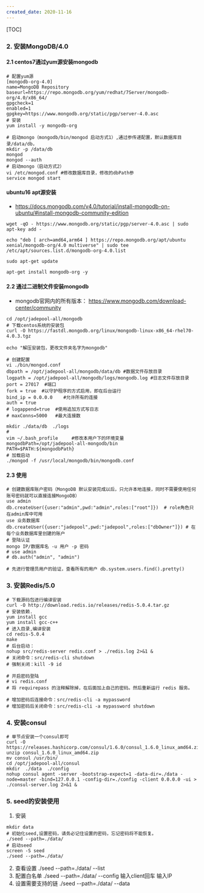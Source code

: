 ```yaml
---
created_date: 2020-11-16
---
```


[TOC]


### 2. 安装MongoDB/4.0
#### 2.1 centos7通过yum源安装mongodb
```shell
# 配置yum源
[mongodb-org-4.0]
name=MongoDB Repository
baseurl=https://repo.mongodb.org/yum/redhat/7Server/mongodb-org/4.0/x86_64/
gpgcheck=1
enabled=1
gpgkey=https://www.mongodb.org/static/pgp/server-4.0.asc
# 安装
yum install -y mongodb-org

# 启动mongo（mongodb/bin/mongod 启动方式1）,通过参传递配置，默认数据库目录/data/db，
mkdir -p /data/db
mongod
mongod --auth 
# 启动mongo（启动方式2）
vi /etc/mongod.conf #修改数据库目录，修改的dbPath参
service mongod start
```
#### ubuntu16 apt源安装
- https://docs.mongodb.com/v4.0/tutorial/install-mongodb-on-ubuntu/#install-mongodb-community-edition
```
wget -qO - https://www.mongodb.org/static/pgp/server-4.0.asc | sudo apt-key add -

echo "deb [ arch=amd64,arm64 ] https://repo.mongodb.org/apt/ubuntu xenial/mongodb-org/4.0 multiverse" | sudo tee /etc/apt/sources.list.d/mongodb-org-4.0.list

sudo apt-get update

apt-get install mongodb-org -y 
```
#### 2.2 通过二进制文件安装mongodb
- mongodb官网内的所有版本： https://www.mongodb.com/download-center/community   
```shell
cd /opt/jadepool-all/mongodb
# 下载centos系统的安装包
curl -O https://fastdl.mongodb.org/linux/mongodb-linux-x86_64-rhel70-4.0.3.tgz

echo "解压安装包，更改文件夹名字为mongodb"

# 创建配置
vi ./bin/mongod.conf
dbpath = /opt/jadepool-all/mongodb/data/db #数据文件存放目录
logpath = /opt/jadepool-all/mongodb/logs/mongodb.log #日志文件存放目录
port = 27017  #端口
fork = true  #以守护程序的方式启用，即在后台运行
bind_ip = 0.0.0.0    #允许所有的连接
auth = true 
# logappend=true  #使用追加方式写日志
# maxConns=5000   #最大连接数

mkdir ./data/db  ./logs
# 
vim ~/.bash_profile     #修改本用户下的环境变量
mongodbPath=/opt/jadepool-all-mongodb/bin
PATH=$PATH:${mongodbPath}
# 加载启动
./mongod -f /usr/local/mongodb/bin/mongodb.conf

```
#### 2.3 使用
```shell
# 创建数据库账户密码（MongoDB 默认安装完成以后，只允许本地连接，同时不需要使用任何账号密码就可以直接连接MongoDB）
use admin
db.createUser({user:"admin",pwd:"admin",roles:["root"]})  # role角色只在admin库中可用
use 业务数据库
db.createUser({user:"jadepool",pwd:"jadepool",roles:["dbOwner"]}) # 在每个业务数据库里创建的账户
# 登陆认证
mongo IP/数据库名 -u 用户 -p 密码
# use admin
# db.auth("admin", "admin")

# 先进行管理员用户的验证，查看所有的用户 db.system.users.find().pretty()
```
### 3. 安装Redis/5.0
```shell
# 下载源码包进行编译安装
curl -O http://download.redis.io/releases/redis-5.0.4.tar.gz
# 安装依赖.
yum install gcc
yum install gcc-c++
# 进入目录,编译安装
cd redis-5.0.4
make
# 后台启动：
nohup src/redis-server redis.conf > ./redis.log 2>&1 &
# 关闭命令：src/redis-cli shutdown
# 强制关闭：kill -9 id

# 开启密码登陆
# vi redis.conf
# 将 requirepass 的注释解除掉，在后面加上自己的密码。然后重新运行 redis 服务。

# 增加密码后连接命令：src/redis-cli -a mypassword
# 增加密码后关闭命令：src/redis-cli -a mypassword shutdown
```
### 4. 安装consul
```shell
# 单节点安装一个consul即可
curl -O  https://releases.hashicorp.com/consul/1.6.0/consul_1.6.0_linux_amd64.zip
unzip consul_1.6.0_linux_amd64.zip
mv consul /usr/bin/
cd /opt/jadepool-all/consul
mkdir  ./data  ./config
nohup consul agent -server -bootstrap-expect=1 -data-dir=./data -node=master -bind=127.0.0.1 -config-dir=./config -client 0.0.0.0 -ui > ./consul-server.log 2>&1 &
```

### 5. seed的安装使用
1. 安装
```shell
mkdir data
# 初始化seed,设置密码，请务必记住设置的密码，忘记密码将不能恢复。
./seed --path=./data/  
# 启动seed
screen -S seed
./seed --path=./data/
```
2. 查看设置
./seed --path=./data/ --list
3. 配置白名单
./seed --path=./data/ --config
输入client回车
输入IP
4. 设置需要支持的链
./seed --path=./data/ --data
